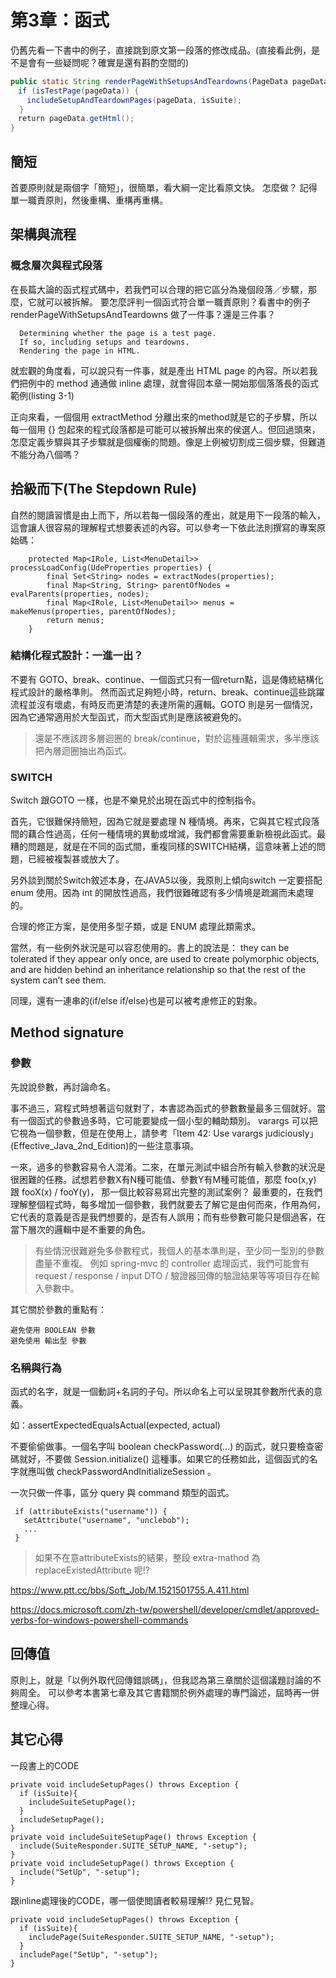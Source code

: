 
# 第3章：函式

仍舊先看一下書中的例子，直接跳到原文第一段落的修改成品。(直接看此例，是不是會有一些疑問呢？確實是還有斟酌空間的)

``` java
public static String renderPageWithSetupsAndTeardowns(PageData pageData, boolean isSuite) throws Exception {
　if (isTestPage(pageData)) {
　  includeSetupAndTeardownPages(pageData, isSuite);
  }
　return pageData.getHtml();
}
```

## 簡短

首要原則就是兩個字「簡短」，很簡單，看大綱一定比看原文快。
怎麼做？
記得單一職責原則，然後重構、重構再重構。

## 架構與流程

### 概念層次與程式段落

在長篇大論的函式程式碼中，若我們可以合理的把它區分為幾個段落／步驟，那麼，它就可以被拆解。 要怎麼評判一個函式符合單一職責原則？看書中的例子 renderPageWithSetupsAndTeardowns 做了一件事？還是三件事？

```
  Determining whether the page is a test page.
  If so, including setups and teardowns.
  Rendering the page in HTML.
```

就宏觀的角度看，可以說只有一件事，就是產出 HTML page 的內容。所以若我們把例中的 method 通通做 inline 處理，就會得回本章一開始那個落落長的函式範例(listing 3-1)

正向來看，一個個用 extractMethod 分離出來的method就是它的子步驟，所以每一個用 {} 包起來的程式段落都是可能可以被拆解出來的侯選人。但回過頭來，怎麼定義步驟與其子步驟就是個權衡的問題。像是上例被切割成三個步驟，但難道不能分為八個嗎？

## 拾級而下(The Stepdown Rule)

自然的閱讀習慣是由上而下，所以若每一個段落的產出，就是用下一段落的輸入，這會讓人很容易的理解程式想要表述的內容。可以參考一下依此法則撰寫的專案原始碼：

```
    protected Map<IRole, List<MenuDetail>> processLoadConfig(UdeProperties properties) {
        final Set<String> nodes = extractNodes(properties);
        final Map<String, String> parentOfNodes = evalParents(properties, nodes);
        final Map<IRole, List<MenuDetail>> menus = makeMenus(properties, parentOfNodes);
        return menus;
    }
```    

### 結構化程式設計：一進一出？

不要有 GOTO、break、continue、一個函式只有一個return點，這是傳統結構化程式設計的嚴格準則。
然而函式足夠短小時，return、break、continue這些跳躍流程並沒有壞處，有時反而更清楚的表達所需的邏輯。GOTO 則是另一個情況，因為它通常適用於大型函式，而大型函式則是應該被避免的。

> 還是不應該跨多層迴圈的 break/continue，對於這種邏輯需求，多半應該把內層迴圈抽出為函式。

### SWITCH

Switch 跟GOTO 一樣，也是不樂見於出現在函式中的控制指令。

首先，它很難保持簡短，因為它就是要處理 N 種情境。再來，它與其它程式段落間的藕合性過高，任何一種情境的異動或增減，我們都會需要重新檢視此函式。最糟的問題是，就是在不同的函式間，重複同樣的SWITCH結構，這意味著上述的問題，已經被複製甚或放大了。

另外談到關於Switch敘述本身，在JAVA5以後，我原則上傾向switch 一定要搭配enum 使用。因為 int 的開放性過高，我們很難確認有多少情境是疏漏而未處理的。

合理的修正方案，是使用多型子類，或是 ENUM 處理此類需求。

當然，有一些例外狀況是可以容忍使用的。書上的說法是：
they can be tolerated if they appear only once, are used to create polymorphic objects, and are hidden behind an inheritance relationship so that the rest of the system can’t see them.

同理，還有一連串的(if/else if/else)也是可以被考慮修正的對象。


## Method signature

###  參數

先說說參數，再討論命名。

事不過三，寫程式時想著這句就對了，本書認為函式的參數數量最多三個就好。當有一個函式的參數過多時，它可能要變成一個小型的輔助類別。 varargs 可以把它視為一個參數，但是在使用上，請參考「Item 42: Use varargs judiciously」(Effective_Java_2nd_Edition)的一些注意事項。

一來，過多的參數容易令人混淆。二來，在單元測試中組合所有輸入參數的狀況是很困難的任務。試想若參數X有N種可能值、參數Y有M種可能值，那麼 foo(x,y) 跟 fooX(x) / fooY(y)， 那一個比較容易寫出完整的測試案例？
最重要的，在我們理解整個程式時，每多增加一個參數，我們就要去了解它是由何而來，作用為何，它代表的意義是否是我們想要的，是否有人誤用；而有些參數可能只是個過客，在當下層次的邏輯中是不重要的角色。

> 有些情況很難避免多參數程式，我個人的基本準則是，至少同一型別的參數盡量不重複。
> 例如 spring-mvc 的 controller 處理函式，我們可能會有 request / response / input DTO / 驗證器回傳的驗證結果等等項目存在輸入參數中。

其它關於參數的重點有：

    避免使用 BOOLEAN 參數
    避免使用 輸出型 參數


### 名稱與行為

函式的名字，就是一個動詞+名詞的子句。所以命名上可以呈現其參數所代表的意義。

如：assertExpectedEqualsActual(expected, actual)

不要偷偷做事。一個名字叫 boolean checkPassword(...) 的函式，就只要檢查密碼就好，不要做 Session.initialize() 這種事。如果它的任務如此，這個函式的名字就應叫做 checkPasswordAndInitializeSession 。

一次只做一件事，區分 query 與 command 類型的函式。

```
 if (attributeExists("username")) {
   setAttribute("username", "unclebob");
   ...
 }
```

> 如果不在意attributeExists的結果，整段 extra-mathod 為 replaceExistedAttribute 呢!?

https://www.ptt.cc/bbs/Soft_Job/M.1521501755.A.411.html

https://docs.microsoft.com/zh-tw/powershell/developer/cmdlet/approved-verbs-for-windows-powershell-commands

## 回傳值

原則上，就是「以例外取代回傳錯誤碼」，但我認為第三章關於這個議題討論的不夠周全。
可以參考本書第七章及其它書籍關於例外處理的專門論述，屆時再一併整理心得。

## 其它心得

一段書上的CODE

```
private void includeSetupPages() throws Exception {
  if (isSuite){
    includeSuiteSetupPage();
  }
  includeSetupPage();
}
private void includeSuiteSetupPage() throws Exception {
  include(SuiteResponder.SUITE_SETUP_NAME, "-setup");
}
private void includeSetupPage() throws Exception {
  include("SetUp", "-setup");
}
```

跟inline處理後的CODE，哪一個使閲讀者較易理解!? 見仁見智。

```
private void includeSetupPages() throws Exception {
  if (isSuite){
    includePage(SuiteResponder.SUITE_SETUP_NAME, "-setup");
  }
  includePage("SetUp", "-setup");
}
```


